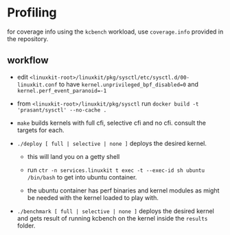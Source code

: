 # Profiling

for coverage info using the `kcbench` workload, use `coverage.info` provided in the repository.

## workflow

- edit `<linuxkit-root>/linuxkit/pkg/sysctl/etc/sysctl.d/00-linuxkit.conf` to have `kernel.unprivileged_bpf_disabled=0` and `kernel.perf_event_paranoid=-1`

- from `<linuxkit-root>/linuxkit/pkg/sysctl` run `docker build -t 'prasant/sysctl' --no-cache .`

- `make` builds kernels with full cfi, selective cfi and no cfi. consult the targets for each.

- `./deploy [ full | selective | none ]` deploys the desired kernel.
    
    - this will land you on a getty shell

    - run `ctr -n services.linuxkit t exec -t --exec-id sh ubuntu /bin/bash` to get into ubuntu container.

    - the ubuntu container has perf binaries and kernel modules as might be needed with the kernel loaded to play with.

- `./benchmark [ full | selective | none ]` deploys the desired kernel and gets result of running kcbench on the kernel inside the `results` folder.
